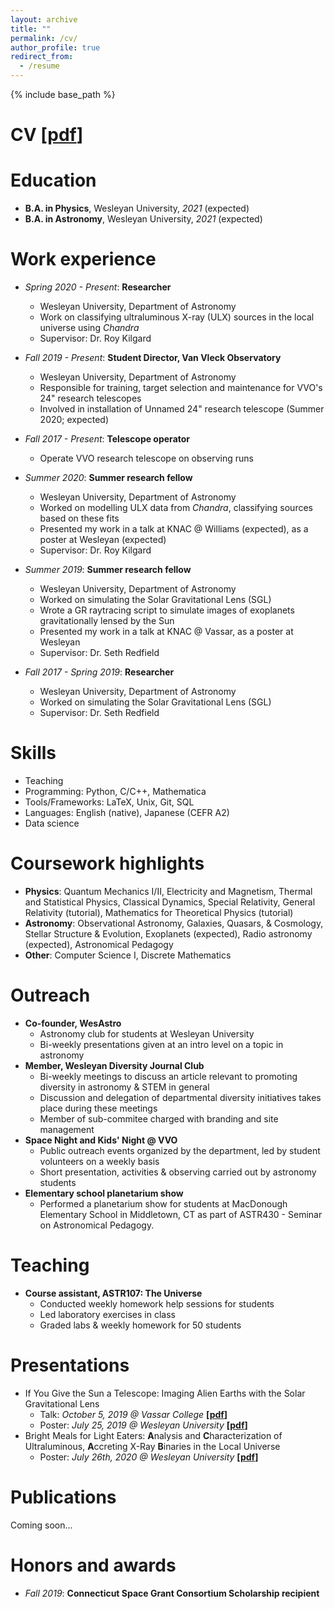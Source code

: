 ```yaml
---
layout: archive
title: ""
permalink: /cv/
author_profile: true
redirect_from:
  - /resume
---
```


{% include base_path %}

# **CV [[pdf](https://mvtea.github.io/files/tea-cv_revjun20.pdf)]**


Education
======
* **B.A. in Physics**, Wesleyan University, *2021* (expected)
* **B.A. in Astronomy**, Wesleyan University, *2021* (expected)

Work experience
======
* *Spring 2020 - Present*: **Researcher**
  * Wesleyan University, Department of Astronomy
  * Work on classifying ultraluminous X-ray (ULX) sources in the local universe using *Chandra*
  * Supervisor: Dr. Roy Kilgard
  
* *Fall 2019 - Present*: **Student Director, Van Vleck Observatory**
  * Wesleyan University, Department of Astronomy
  * Responsible for training, target selection and maintenance for VVO's 24" research telescopes
  * Involved in installation of Unnamed 24" research telescope (Summer 2020; expected)
  
* *Fall 2017 - Present*: **Telescope operator**
  * Operate VVO research telescope on observing runs
  
* *Summer 2020*: **Summer research fellow**
  * Wesleyan University, Department of Astronomy
  * Worked on modelling ULX data from *Chandra*, classifying sources based on these fits
  * Presented my work in a talk at KNAC @ Williams (expected), as a poster at Wesleyan (expected)
  * Supervisor: Dr. Roy Kilgard
  
* *Summer 2019*: **Summer research fellow**
  * Wesleyan University, Department of Astronomy 
  * Worked on simulating the Solar Gravitational Lens (SGL)
  * Wrote a GR raytracing script to simulate images of exoplanets gravitationally lensed by the Sun
  * Presented my work in a talk at KNAC @ Vassar, as a poster at Wesleyan
  * Supervisor: Dr. Seth Redfield

* *Fall 2017 - Spring 2019*: **Researcher**
  * Wesleyan University, Department of Astronomy
  * Worked on simulating the Solar Gravitational Lens (SGL)
  * Supervisor: Dr. Seth Redfield
  
Skills
======
* Teaching
* Programming: Python, C/C++, Mathematica
* Tools/Frameworks: LaTeX, Unix, Git, SQL
* Languages: English (native), Japanese (CEFR A2)
* Data science

Coursework highlights
======
* **Physics**: Quantum Mechanics I/II, Electricity and Magnetism, Thermal and Statistical Physics, Classical Dynamics, Special Relativity, General Relativity (tutorial), Mathematics for Theoretical Physics (tutorial)
* **Astronomy**: Observational Astronomy, Galaxies, Quasars, & Cosmology, Stellar Structure & Evolution, Exoplanets (expected), Radio astronomy (expected), Astronomical Pedagogy
* **Other**: Computer Science I, Discrete Mathematics

Outreach
======
* **Co-founder, WesAstro**
  * Astronomy club for students at Wesleyan University
  * Bi-weekly presentations given at an intro level on a topic in astronomy
* **Member, Wesleyan Diversity Journal Club**
  * Bi-weekly meetings to discuss an article relevant to promoting diversity in astronomy & STEM in general
  * Discussion and delegation of departmental diversity initiatives takes place during these meetings
  * Member of sub-commitee charged with branding and site management
* **Space Night and Kids' Night @ VVO**
  * Public outreach events organized by the department, led by student volunteers on a weekly basis
  * Short presentation, activities & observing carried out by astronomy students
* **Elementary school planetarium show**
  * Performed a planetarium show for students at MacDonough Elementary School in Middletown, CT as part of ASTR430 - Seminar on Astronomical Pedagogy.

Teaching
======
* **Course assistant, ASTR107: The Universe**
  * Conducted weekly homework help sessions for students
  * Led laboratory exercises in class
  * Graded labs & weekly homework for 50 students
  
Presentations
======
* If You Give the Sun a Telescope: Imaging Alien Earths with the Solar Gravitational Lens
  * Talk: *October 5, 2019 @ Vassar College* **[[pdf](https://mvtea.github.io/files/Tea_KNAC2019_Talk.pdf)]**
  * Poster: *July 25, 2019 @ Wesleyan University*  **[[pdf](https://mvtea.github.io/files/summer_2019_poster.pdf)]**
* Bright Meals for Light Eaters: **A**nalysis and **C**haracterization of Ultraluminous, **A**ccreting X-Ray **B**inaries in the Local Universe
  * Poster: *July 26th, 2020 @ Wesleyan University* **[[pdf](https://mvtea.github.io/files/Tea_Summer2020_ResearchPoster.pdf)]**

Publications
======
Coming soon...
  
Honors and awards
======
* *Fall 2019*: **Connecticut Space Grant Consortium Scholarship recipient**
